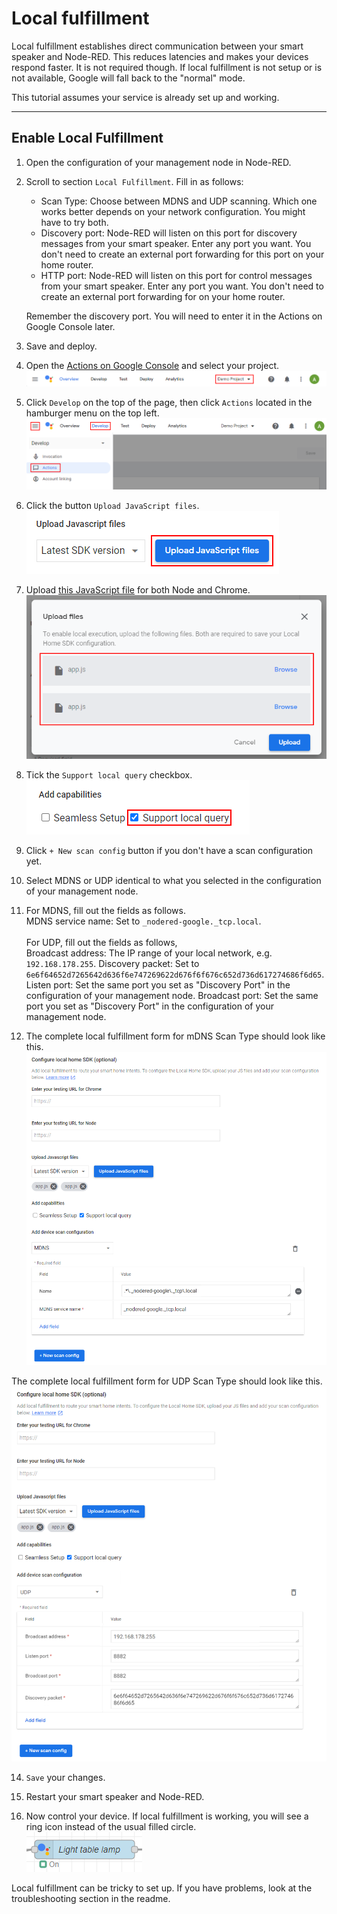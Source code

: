 # Local fulfillment

Local fulfillment establishes direct communication between your smart speaker and Node-RED. This reduces latencies
and makes your devices respond faster. It is not required though. If local fulfillment is not setup or is not available,
Google will fall back to the "normal" mode.

This tutorial assumes your service is already set up and working.

---

## Enable Local Fulfillment

1. Open the configuration of your management node in Node-RED.


2. Scroll to section `Local Fulfillment`. Fill in as follows:
    * Scan Type: Choose between MDNS and UDP scanning. Which one works better depends on your network configuration. You
      might have to try both.
    * Discovery port: Node-RED will listen on this port for discovery messages from your smart speaker. Enter any port
      you want. You don't need to create an external port forwarding for this port on your home router.
    * HTTP port: Node-RED will listen on this port for control messages from your smart speaker. Enter any port you
      want. You don't need to create an external port forwarding for on your home router.

    Remember the discovery port. You will need to enter it in the Actions on Google Console later.


3. Save and deploy.


4. Open the [Actions on Google Console](https://console.actions.google.com/) and select your project.\
   <kbd>![](images/setup_instructions/actionsconsole_check_project.png)</kbd>


5. Click `Develop` on the top of the page, then click `Actions` located in the hamburger menu on the top left.\
   <kbd>![](images/setup_instructions/actionsconsole_tab_actions.png)</kbd>


6. Click the button `Upload JavaScript files`.\
   <kbd>![](images/local_fulfillment/localexecution_upload.png)</kbd>


7. Upload [this JavaScript file](https://raw.githubusercontent.com/mikejac/node-red-contrib-google-smarthome/master/local-execution/app.js)
   for both Node and Chrome.\
   <kbd>![](images/local_fulfillment/localexecution_upload_files.png)</kbd>


8. Tick the `Support local query` checkbox.\
   <kbd>![](images/local_fulfillment/localexecution_localquery.png)</kbd>


9. Click `+ New scan config` button if you don't have a scan configuration yet.


10. Select MDNS or UDP identical to what you selected in the configuration of your management node.


11. For MDNS, fill out the fields as follows.<br>
    MDNS service name: Set to `_nodered-google._tcp.local`.
    <br><br>
    For UDP, fill out the fields as follows,<br>
    Broadcast address: The IP range of your local network, e.g. `192.168.178.255`.
    Discovery packet: Set to `6e6f64652d7265642d636f6e747269622d676f6f676c652d736d617274686f6d65`.
    Listen port: Set the same port you set as "Discovery Port" in the configuration of your management node.
    Broadcast port: Set the same port you set as "Discovery Port" in the configuration of your management node.


13. The complete local fulfillment form for mDNS Scan Type should look like this.\
   <kbd>![](images/local_fulfillment/localexecution_form_mDNS.png)</kbd>

   The complete local fulfillment form for UDP Scan Type should look like this.\
   <kbd>![](images/local_fulfillment/localexecution_form_UDP.png)</kbd>


14. `Save` your changes.


15. Restart your smart speaker and Node-RED.


16. Now control your device. If local fulfillment is working, you will see a ring icon instead of the usual filled
    circle.\
    <kbd>![](images/local_fulfillment/localexecution_ring.png)</kbd>
    

Local fulfillment can be tricky to set up. If you have problems, look at the troubleshooting section in the readme.
